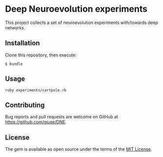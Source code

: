 # Deep Neuroevolution experiments

This project collects a set of neuroevolution experiments with/towards deep networks.

## Installation

Clone this repository, then execute:

    $ bundle

## Usage

    ruby experiments/cartpole.rb

## Contributing

Bug reports and pull requests are welcome on GitHub at https://github.com/giuse/DNE.

## License

The gem is available as open source under the terms of the [MIT License](https://opensource.org/licenses/MIT).
